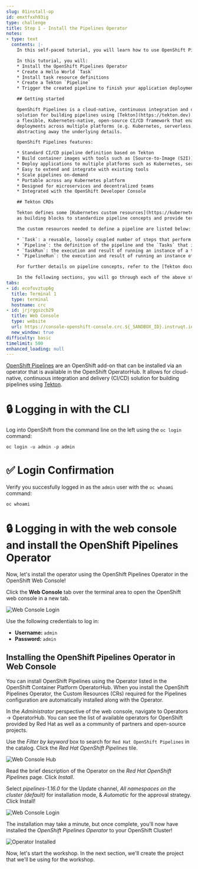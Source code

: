 ```yaml
---
slug: 01install-op
id: emxtfxxh93ig
type: challenge
title: Step 1 - Install the Pipelines Operator
notes:
- type: text
  contents: |-
    In this self-paced tutorial, you will learn how to use OpenShift Pipelines to automate the deployment of your applications.

    In this tutorial, you will:
    * Install the OpenShift Pipelines Operator
    * Create a Hello World `Task`
    * Install task resource definitions
    * Create a Tekton `Pipeline`
    * Trigger the created pipeline to finish your application deployment.

    ## Getting started

    OpenShift Pipelines is a cloud-native, continuous integration and delivery (CI/CD)
    solution for building pipelines using [Tekton](https://tekton.dev). Tekton is
    a flexible, Kubernetes-native, open-source CI/CD framework that enables automating
    deployments across multiple platforms (e.g. Kubernetes, serverless, VMs, and so forth) by
    abstracting away the underlying details.

    OpenShift Pipelines features:

    * Standard CI/CD pipeline definition based on Tekton
    * Build container images with tools such as [Source-to-Image (S2I)](https://docs.openshift.com/container-platform/latest/builds/understanding-image-builds.html#build-strategy-s2i_understanding-image-builds) and [Buildah](https://buildah.io/)
    * Deploy applications to multiple platforms such as Kubernetes, serverless, and VMs
    * Easy to extend and integrate with existing tools
    * Scale pipelines on-demand
    * Portable across any Kubernetes platform
    * Designed for microservices and decentralized teams
    * Integrated with the OpenShift Developer Console

    ## Tekton CRDs

    Tekton defines some [Kubernetes custom resources](https://kubernetes.io/docs/concepts/extend-kubernetes/api-extension/custom-resources/)
    as building blocks to standardize pipeline concepts and provide terminology that is consistent across CI/CD solutions. These custom resources are an extension of the Kubernetes API that lets users create and interact with these objects using the OpenShift CLI (`oc`), `kubectl`, and other Kubernetes tools.

    The custom resources needed to define a pipeline are listed below:

    * `Task`: a reusable, loosely coupled number of steps that perform a specific task (e.g. building a container image)
    * `Pipeline`: the definition of the pipeline and the `Tasks` that it should perform
    * `TaskRun`: the execution and result of running an instance of a task
    * `PipelineRun`: the execution and result of running an instance of a pipeline, which includes a number of `TaskRuns`

    For further details on pipeline concepts, refer to the [Tekton documentation](https://github.com/tektoncd/pipeline/tree/master/docs#learn-more) that provides an excellent guide for understanding various parameters and attributes available for defining pipelines.

    In the following sections, you will go through each of the above steps to define and invoke a pipeline. Let's get started!
tabs:
- id: ecofovztup6g
  title: Terminal 1
  type: terminal
  hostname: crc
- id: jrjrggszcb29
  title: Web Console
  type: website
  url: https://console-openshift-console.crc.${_SANDBOX_ID}.instruqt.io
  new_window: true
difficulty: basic
timelimit: 500
enhanced_loading: null
---
```

[OpenShift Pipelines](https://docs.openshift.com/container-platform/latest/cicd/pipelines/understanding-openshift-pipelines.html) are an OpenShift add-on that can be installed via an operator that is available in the OpenShift OperatorHub. It allows for cloud-native, continuous integration and delivery (CI/CD) solution for building pipelines using [Tekton](https://tekton.dev/).

🔒 Logging in with the CLI
=======================

Log into OpenShift from the command line on the left using the `oc login` command:

```
oc login -u admin -p admin
```

✅ Login Confirmation
==================

Verify you succesfully logged in as the `admin` user with the `oc whoami` command:

```
oc whoami
```

🔒 Logging in with the web console and install the OpenShift Pipelines Operator
===============================


Now, let's install the operator using the OpenShift Pipelines Operator in the OpenShift Web Console!

Click the **Web Console** tab over the terminal area to open the OpenShift web console in a new tab.

![Web Console Login](https://raw.githubusercontent.com/openshift-instruqt/instruqt/master/assets/middleware/pipelines/web-console-login.png)

Use the following credentials to log in:

* **Username:** `admin`
* **Password:** `admin`

## Installing the OpenShift Pipelines Operator in Web Console

You can install OpenShift Pipelines using the Operator listed in the OpenShift Container Platform OperatorHub. When you install the OpenShift Pipelines Operator, the Custom Resources (CRs) required for the Pipelines configuration are automatically installed along with the Operator.

In the _Administrator_ perspective of the web console, navigate to Operators → OperatorHub. You can see the list of available operators for OpenShift provided by Red Hat as well as a community of partners and open-source projects.

Use the _Filter by keyword_ box to search for `Red Hat OpenShift Pipelines` in the catalog. Click the _Red Hat OpenShift Pipelines_ tile.

![Web Console Hub](https://raw.githubusercontent.com/openshift-instruqt/instruqt/master/assets/middleware/pipelines/web-console-hub-new.png)

Read the brief description of the Operator on the _Red Hat OpenShift Pipelines_ page. Click _Install_.

Select _pipelines-1.16.0_ for the Update channel, _All namespaces on the cluster (default)_ for installation mode, & _Automatic_ for the approval strategy. Click Install!

![Web Console Login](https://raw.githubusercontent.com/openshift-instruqt/instruqt/master/assets/middleware/pipelines/web-console-settings.png)

The installation may take a minute, but once complete, you'll now have installed the *OpenShift Pipelines Operator* to your OpenShift Cluster!

![Operator Installed](https://raw.githubusercontent.com/openshift-instruqt/instruqt/master/assets/middleware/pipelines/operator-installed.png)

Now, let's start the workshop. In the next section, we'll create the project that we'll be using for the workshop.
